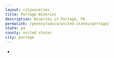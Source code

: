 ```yaml
---
layout: citywineries
title: Portage Wineries
description: Wineries in Portage, PA
permalink: /pennsylvania/united-states/portage/
state: pa
county: united states
city: portage
---
```

-
